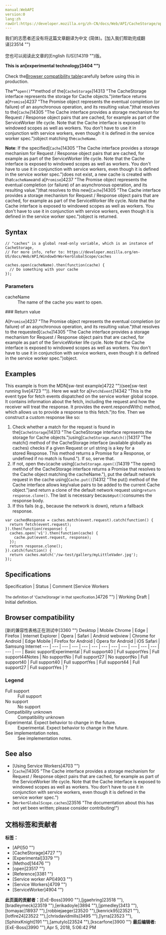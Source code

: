 ```yaml
---
manual:WebAPI
version:0
lang:zh
rawUrl:https://developer.mozilla.org/zh-CN/docs/Web/API/CacheStorage/open
---
```




<bdi>我们的志愿者还没有将这篇文章翻译为<bdi>中文 (简体)</bdi>。[加入我们帮助完成翻译]23514 "")<br></br>您也可以阅读此文章的[English (US)]14319 "")版。</bdi>






**This is an[experimental technology]3404 "")**<br></br>Check the[Browser compatibility table](%4687#Browser_compatibility "")carefully before using this in production.




The**`open()`**method of the[`CacheStorage`]14313 "The CacheStorage interface represents the storage for Cache objects.")interface returns a[`Promise`]4237 "The Promise object represents the eventual completion (or failure) of an asynchronous operation, and its resulting value.")that resolves to the[`Cache`]14305 "The Cache interface provides a storage mechanism for Request / Response object pairs that are cached, for example as part of the ServiceWorker life cycle. Note that the Cache interface is exposed to windowed scopes as well as workers. You don't have to use it in conjunction with service workers, even though it is defined in the service worker spec.")object matching the`cacheName`.



**Note**: If the specified[`Cache`]14305 "The Cache interface provides a storage mechanism for Request / Response object pairs that are cached, for example as part of the ServiceWorker life cycle. Note that the Cache interface is exposed to windowed scopes as well as workers. You don't have to use it in conjunction with service workers, even though it is defined in the service worker spec.")does not exist, a new cache is created with that`cacheName`and a[`Promise`]4237 "The Promise object represents the eventual completion (or failure) of an asynchronous operation, and its resulting value.")that resolves to this new[`Cache`]14305 "The Cache interface provides a storage mechanism for Request / Response object pairs that are cached, for example as part of the ServiceWorker life cycle. Note that the Cache interface is exposed to windowed scopes as well as workers. You don't have to use it in conjunction with service workers, even though it is defined in the service worker spec.")object is returned.



## Syntax<a name="Syntax"></a>

```
// "caches" is a global read-only variable, which is an instance of CacheStorage,
// For more info, refer to: https://developer.mozilla.org/en-US/docs/Web/API/WindowOrWorkerGlobalScope/caches

caches.open(cacheName).then(function(cache) {
  // Do something with your cache
});
```

### Parameters<a name="Parameters"></a>
<dl><dt id=''>cacheName</dt><dd>The name of the cache you want to open.</dd></dl>
### Return value<a name="Return_value"></a>


A[`Promise`]4237 "The Promise object represents the eventual completion (or failure) of an asynchronous operation, and its resulting value.")that resolves to the requested[`Cache`]14305 "The Cache interface provides a storage mechanism for Request / Response object pairs that are cached, for example as part of the ServiceWorker life cycle. Note that the Cache interface is exposed to windowed scopes as well as workers. You don't have to use it in conjunction with service workers, even though it is defined in the service worker spec.")object.


## Examples<a name="Examples"></a>


This example is from the MDN[sw-test example]4722 "")(see[sw-test running live]4723 "")). Here we wait for a[`FetchEvent`]14342 "This is the event type for fetch events dispatched on the service worker global scope. It contains information about the fetch, including the request and how the receiver will treat the response. It provides the event.respondWith() method, which allows us to provide a response to this fetch.")to fire. Then we construct a custom response like so:


1. Check whether a match for the request is found in the[`CacheStorage`]14313 "The CacheStorage interface represents the storage for Cache objects.")using[`CacheStorage.match()`]14317 "The match() method of the CacheStorage interface (available globally as caches) checks if a given Request or url string is a key for a stored Response. This method returns a Promise for a Response, or undefined if no match is found."). If so, serve that.
1. If not, open the`v1`cache using[`CacheStorage.open()`]14319 "The open() method of the CacheStorage interface returns a Promise that resolves to the Cache object matching the cacheName."), put the default network request in the cache using[`Cache.put()`]14312 "The put() method of the Cache interface allows key/value pairs to be added to the current Cache object.")and return a clone of the default network request using`return response.clone()`. The last is necessary because`put()`consumes the response body.
1. If this fails (e.g., because the network is down), return a fallback response.

```
var cachedResponse = caches.match(event.request).catch(function() {
  return fetch(event.request);
}).then(function(response) {
  caches.open('v1').then(function(cache) {
    cache.put(event.request, response);
  });  
  return response.clone();
}).catch(function() {
  return caches.match('/sw-test/gallery/myLittleVader.jpg');
});
```

## Specifications<a name="Specifications"></a>
Specification | Status | Comment 
[Service Workers<br></br><small>The definition of &#39;CacheStorage&#39; in that specification.</small>]4726 "") | Working Draft | Initial definition. 


## Browser compatibility<a name="Browser_compatibility"></a>
[新的兼容性表格正在测试中<i></i>]3360 "")
<abbr>Desktop<i></i></abbr> | <abbr>Mobile<i></i></abbr> 
<abbr>Chrome<i></i></abbr> | <abbr>Edge<i></i></abbr> | <abbr>Firefox<i></i></abbr> | <abbr>Internet Explorer<i></i></abbr> | <abbr>Opera<i></i></abbr> | <abbr>Safari<i></i></abbr> | <abbr>Android webview<i></i></abbr> | <abbr>Chrome for Android<i></i></abbr> | <abbr>Edge Mobile<i></i></abbr> | <abbr>Firefox for Android<i></i></abbr> | <abbr>Opera for Android<i></i></abbr> | <abbr>iOS Safari<i></i></abbr> | <abbr>Samsung Internet<i></i></abbr> 
 ---  |  ---  |  ---  |  ---  |  ---  |  ---  |  ---  |  ---  |  ---  |  ---  |  ---  |  ---  |  ---  |  ---  | 
Basic support<abbr>Experimental<i></i></abbr> | <abbr>Full support</abbr>40 | <abbr>Full support</abbr>Yes | <abbr>Full support</abbr>44<abbr>Notes<i></i></abbr> | <abbr>No support</abbr>No | <abbr>Full support</abbr>27 | <abbr>No support</abbr>No | <abbr>Full support</abbr>40 | <abbr>Full support</abbr>40 | <abbr>Full support</abbr>Yes | <abbr>Full support</abbr>44 | <abbr>Full support</abbr>27 | <abbr>Full support</abbr>Yes | <abbr>?</abbr> 


### Legend<a name="Legend"></a>
<dl><dt id=''><abbr>Full support</abbr></dt><dd>Full support</dd><dt id=''><abbr>No support</abbr></dt><dd>No support</dd><dt id=''><abbr>Compatibility unknown</abbr></dt><dd>Compatibility unknown</dd><dt id=''><abbr>Experimental. Expect behavior to change in the future.<i></i></abbr></dt><dd>Experimental. Expect behavior to change in the future.</dd><dt id=''><abbr>See implementation notes.<i></i></abbr></dt><dd>See implementation notes.</dd></dl>

## See also<a name="See_also"></a>

* [Using Service Workers]4703 "")
* [`Cache`]14305 "The Cache interface provides a storage mechanism for Request / Response object pairs that are cached, for example as part of the ServiceWorker life cycle. Note that the Cache interface is exposed to windowed scopes as well as workers. You don't have to use it in conjunction with service workers, even though it is defined in the service worker spec.")
* [`WorkerGlobalScope.caches`]23516 "The documentation about this has not yet been written; please consider contributing!")



## 文档标签和贡献者
**标签：**
* [API]50 "")
* [CacheStorage]4727 "")
* [Experimental]3379 "")
* [Method]14476 "")
* [open]23517 "")
* [Reference]3381 "")
* [Service worker API]4903 "")
* [Service Workers]4709 "")
* [ServiceWorker]4904 "")

**此页面的贡献者：**[ExE-Boss]3990 ""),[jgaehring]23518 ""),[bradleymeck]23519 ""),[erikadoyle]3894 ""),[jpmedley]3413 ""),[tomayac]18937 ""),[robbiejaeger]23520 ""),[kenrick95]23521 ""),[lotfire24]23522 ""),[chrisdavidmills]3495 ""),[lyrra]23523 ""),[SphinxKnight]191 ""),[amutylo]23524 ""),[kscarfone]3900 "")
**最后编辑者:**[ExE-Boss]3990 ""),<time>Apr 5, 2018, 5:06:42 PM</time>


